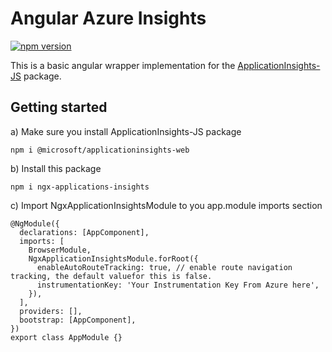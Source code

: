 # Angular Azure Insights
[![npm version](https://badge.fury.io/js/ngx-applications-insights.svg)](https://badge.fury.io/js/ngx-applications-insights)

This is a basic angular wrapper implementation for the <a href="https://github.com/microsoft/applicationinsights-js">ApplicationInsights-JS</a> package.

## Getting started

a) Make sure you install ApplicationInsights-JS package
```
npm i @microsoft/applicationinsights-web
```

b) Install this package 
```
npm i ngx-applications-insights
```

c) Import NgxApplicationInsightsModule to you app.module imports section
```
@NgModule({
  declarations: [AppComponent],
  imports: [
    BrowserModule,
    NgxApplicationInsightsModule.forRoot({
      enableAutoRouteTracking: true, // enable route navigation tracking, the default valuefor this is false.
      instrumentationKey: 'Your Instrumentation Key From Azure here',
    }),
  ],
  providers: [],
  bootstrap: [AppComponent],
})
export class AppModule {}
```
